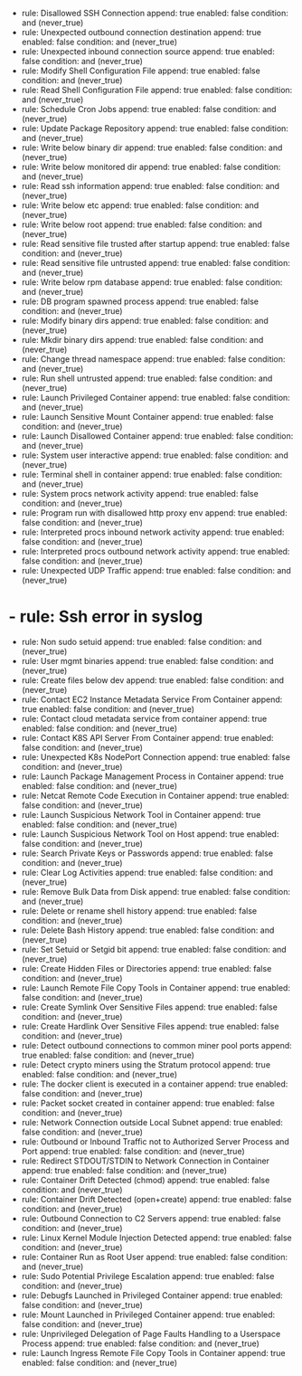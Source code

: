 - rule: Disallowed SSH Connection
  append: true
  enabled: false
  condition: and (never_true)
- rule: Unexpected outbound connection destination
  append: true
  enabled: false
  condition: and (never_true)
- rule: Unexpected inbound connection source
  append: true
  enabled: false
  condition: and (never_true)
- rule: Modify Shell Configuration File
  append: true
  enabled: false
  condition: and (never_true)
- rule: Read Shell Configuration File
  append: true
  enabled: false
  condition: and (never_true)
- rule: Schedule Cron Jobs
  append: true
  enabled: false
  condition: and (never_true)
- rule: Update Package Repository
  append: true
  enabled: false
  condition: and (never_true)
- rule: Write below binary dir
  append: true
  enabled: false
  condition: and (never_true)
- rule: Write below monitored dir
  append: true
  enabled: false
  condition: and (never_true)
- rule: Read ssh information
  append: true
  enabled: false
  condition: and (never_true)
- rule: Write below etc
  append: true
  enabled: false
  condition: and (never_true)
- rule: Write below root
  append: true
  enabled: false
  condition: and (never_true)
- rule: Read sensitive file trusted after startup
  append: true
  enabled: false
  condition: and (never_true)
- rule: Read sensitive file untrusted
  append: true
  enabled: false
  condition: and (never_true)
- rule: Write below rpm database
  append: true
  enabled: false
  condition: and (never_true)
- rule: DB program spawned process
  append: true
  enabled: false
  condition: and (never_true)
- rule: Modify binary dirs
  append: true
  enabled: false
  condition: and (never_true)
- rule: Mkdir binary dirs
  append: true
  enabled: false
  condition: and (never_true)
- rule: Change thread namespace
  append: true
  enabled: false
  condition: and (never_true)
- rule: Run shell untrusted
  append: true
  enabled: false
  condition: and (never_true)
- rule: Launch Privileged Container
  append: true
  enabled: false
  condition: and (never_true)
- rule: Launch Sensitive Mount Container
  append: true
  enabled: false
  condition: and (never_true)
- rule: Launch Disallowed Container
  append: true
  enabled: false
  condition: and (never_true)
- rule: System user interactive
  append: true
  enabled: false
  condition: and (never_true)
- rule: Terminal shell in container
  append: true
  enabled: false
  condition: and (never_true)
- rule: System procs network activity
  append: true
  enabled: false
  condition: and (never_true)
- rule: Program run with disallowed http proxy env
  append: true
  enabled: false
  condition: and (never_true)
- rule: Interpreted procs inbound network activity
  append: true
  enabled: false
  condition: and (never_true)
- rule: Interpreted procs outbound network activity
  append: true
  enabled: false
  condition: and (never_true)
- rule: Unexpected UDP Traffic
  append: true
  enabled: false
  condition: and (never_true)
# - rule: Ssh error in syslog
- rule: Non sudo setuid
  append: true
  enabled: false
  condition: and (never_true)
- rule: User mgmt binaries
  append: true
  enabled: false
  condition: and (never_true)
- rule: Create files below dev
  append: true
  enabled: false
  condition: and (never_true)
- rule: Contact EC2 Instance Metadata Service From Container
  append: true
  enabled: false
  condition: and (never_true)
- rule: Contact cloud metadata service from container
  append: true
  enabled: false
  condition: and (never_true)
- rule: Contact K8S API Server From Container
  append: true
  enabled: false
  condition: and (never_true)
- rule: Unexpected K8s NodePort Connection
  append: true
  enabled: false
  condition: and (never_true)
- rule: Launch Package Management Process in Container
  append: true
  enabled: false
  condition: and (never_true)
- rule: Netcat Remote Code Execution in Container
  append: true
  enabled: false
  condition: and (never_true)
- rule: Launch Suspicious Network Tool in Container
  append: true
  enabled: false
  condition: and (never_true)
- rule: Launch Suspicious Network Tool on Host
  append: true
  enabled: false
  condition: and (never_true)
- rule: Search Private Keys or Passwords
  append: true
  enabled: false
  condition: and (never_true)
- rule: Clear Log Activities
  append: true
  enabled: false
  condition: and (never_true)
- rule: Remove Bulk Data from Disk
  append: true
  enabled: false
  condition: and (never_true)
- rule: Delete or rename shell history
  append: true
  enabled: false
  condition: and (never_true)
- rule: Delete Bash History
  append: true
  enabled: false
  condition: and (never_true)
- rule: Set Setuid or Setgid bit
  append: true
  enabled: false
  condition: and (never_true)
- rule: Create Hidden Files or Directories
  append: true
  enabled: false
  condition: and (never_true)
- rule: Launch Remote File Copy Tools in Container
  append: true
  enabled: false
  condition: and (never_true)
- rule: Create Symlink Over Sensitive Files
  append: true
  enabled: false
  condition: and (never_true)
- rule: Create Hardlink Over Sensitive Files
  append: true
  enabled: false
  condition: and (never_true)
- rule: Detect outbound connections to common miner pool ports
  append: true
  enabled: false
  condition: and (never_true)
- rule: Detect crypto miners using the Stratum protocol
  append: true
  enabled: false
  condition: and (never_true)
- rule: The docker client is executed in a container
  append: true
  enabled: false
  condition: and (never_true)
- rule: Packet socket created in container
  append: true
  enabled: false
  condition: and (never_true)
- rule: Network Connection outside Local Subnet
  append: true
  enabled: false
  condition: and (never_true)
- rule: Outbound or Inbound Traffic not to Authorized Server Process and Port
  append: true
  enabled: false
  condition: and (never_true)
- rule: Redirect STDOUT/STDIN to Network Connection in Container
  append: true
  enabled: false
  condition: and (never_true)
- rule: Container Drift Detected (chmod)
  append: true
  enabled: false
  condition: and (never_true)
- rule: Container Drift Detected (open+create)
  append: true
  enabled: false
  condition: and (never_true)
- rule: Outbound Connection to C2 Servers
  append: true
  enabled: false
  condition: and (never_true)
- rule: Linux Kernel Module Injection Detected
  append: true
  enabled: false
  condition: and (never_true)
- rule: Container Run as Root User
  append: true
  enabled: false
  condition: and (never_true)
- rule: Sudo Potential Privilege Escalation
  append: true
  enabled: false
  condition: and (never_true)
- rule: Debugfs Launched in Privileged Container
  append: true
  enabled: false
  condition: and (never_true)
- rule: Mount Launched in Privileged Container
  append: true
  enabled: false
  condition: and (never_true)
- rule: Unprivileged Delegation of Page Faults Handling to a Userspace Process
  append: true
  enabled: false
  condition: and (never_true)
- rule: Launch Ingress Remote File Copy Tools in Container
  append: true
  enabled: false
  condition: and (never_true)
